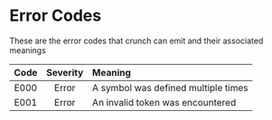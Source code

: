 # Error Codes

These are the error codes that crunch can emit and their associated meanings

| Code  | Severity | Meaning                             |
| :---: | :------: | :---------------------------------- |
| E000  |  Error   | A symbol was defined multiple times |
| E001  |  Error   | An invalid token was encountered    |
